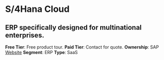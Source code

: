 # S/4Hana Cloud
## ERP specifically designed for multinational enterprises.
**Free Tier**: Free product tour.
**Paid Tier**: Contact for quote.
**Ownership**: SAP
[Website](https://www.sap.com/products/erp/s4hana-erp.html)
**Segment**: ERP
**Type**: SaaS

